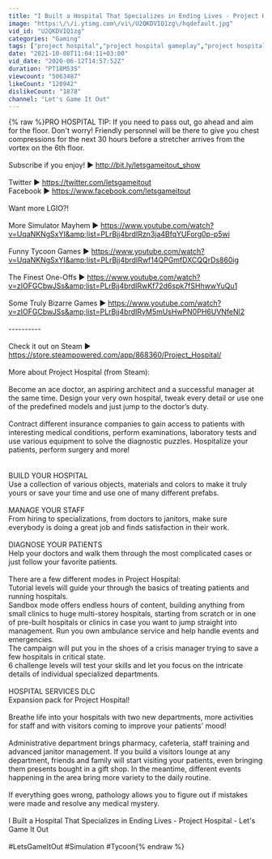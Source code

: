 ```yaml
---
title: "I Built a Hospital That Specializes in Ending Lives - Project Hospital"
image: "https:\/\/i.ytimg.com\/vi\/U2QKDVIQ1zg\/hqdefault.jpg"
vid_id: "U2QKDVIQ1zg"
categories: "Gaming"
tags: ["project hospital","project hospital gameplay","project hospital game"]
date: "2021-10-08T11:04:11+03:00"
vid_date: "2020-06-12T14:57:52Z"
duration: "PT18M53S"
viewcount: "5063487"
likeCount: "120942"
dislikeCount: "1878"
channel: "Let's Game It Out"
---
```

{% raw %}PRO HOSPITAL TIP: If you need to pass out, go ahead and aim for the floor. Don't worry! Friendly personnel will be there to give you chest compressions for the next 30 hours before a stretcher arrives from the vortex on the 6th floor.<br /><br />Subscribe if you enjoy! ► <a rel="nofollow" target="blank" href="http://bit.ly/letsgameitout_show">http://bit.ly/letsgameitout_show</a><br /><br />Twitter ► <a rel="nofollow" target="blank" href="https://twitter.com/letsgameitout">https://twitter.com/letsgameitout</a><br />Facebook ► <a rel="nofollow" target="blank" href="https://www.facebook.com/letsgameitout">https://www.facebook.com/letsgameitout</a><br /><br />Want more LGIO?!<br /><br />More Simulator Mayhem ► <a rel="nofollow" target="blank" href="https://www.youtube.com/watch?v=UqaNKNgSxYI&amp;list=PLrBjj4brdIRzn3ja4BfqYUForg0p-p5wi">https://www.youtube.com/watch?v=UqaNKNgSxYI&amp;list=PLrBjj4brdIRzn3ja4BfqYUForg0p-p5wi</a><br /><br />Funny Tycoon Games ► <a rel="nofollow" target="blank" href="https://www.youtube.com/watch?v=UqaNKNgSxYI&amp;list=PLrBjj4brdIRwf14QPGmfDXCQQrDs860ig">https://www.youtube.com/watch?v=UqaNKNgSxYI&amp;list=PLrBjj4brdIRwf14QPGmfDXCQQrDs860ig</a><br /><br />The Finest One-Offs ► <a rel="nofollow" target="blank" href="https://www.youtube.com/watch?v=zIOFGCbwJSs&amp;list=PLrBjj4brdIRwKf72d6spk7fSHhwwYuQu1">https://www.youtube.com/watch?v=zIOFGCbwJSs&amp;list=PLrBjj4brdIRwKf72d6spk7fSHhwwYuQu1</a><br /><br />Some Truly Bizarre Games  ► <a rel="nofollow" target="blank" href="https://www.youtube.com/watch?v=zIOFGCbwJSs&amp;list=PLrBjj4brdIRyM5mUsHwPN0PH6UVNfeNl2">https://www.youtube.com/watch?v=zIOFGCbwJSs&amp;list=PLrBjj4brdIRyM5mUsHwPN0PH6UVNfeNl2</a><br /><br />----------<br /><br />Check it out on Steam ► <a rel="nofollow" target="blank" href="https://store.steampowered.com/app/868360/Project_Hospital/">https://store.steampowered.com/app/868360/Project_Hospital/</a><br /><br />More about Project Hospital (from Steam):<br /><br />Become an ace doctor, an aspiring architect and a successful manager at the same time. Design your very own hospital, tweak every detail or use one of the predefined models and just jump to the doctor’s duty.<br /><br />Contract different insurance companies to gain access to patients with interesting medical conditions, perform examinations, laboratory tests and use various equipment to solve the diagnostic puzzles. Hospitalize your patients, perform surgery and more!<br /><br /><br />BUILD YOUR HOSPITAL<br />Use a collection of various objects, materials and colors to make it truly yours or save your time and use one of many different prefabs.<br /><br />MANAGE YOUR STAFF<br />From hiring to specializations, from doctors to janitors, make sure everybody is doing a great job and finds satisfaction in their work.<br /><br />DIAGNOSE YOUR PATIENTS<br />Help your doctors and walk them through the most complicated cases or just follow your favorite patients.<br /><br />There are a few different modes in Project Hospital:<br />Tutorial levels will guide your through the basics of treating patients and running hospitals.<br />Sandbox mode offers endless hours of content, building anything from small clinics to huge multi-storey hospitals, starting from scratch or in one of pre-built hospitals or clinics in case you want to jump straight into management. Run you own ambulance service and help handle events and emergencies.<br />The campaign will put you in the shoes of a crisis manager trying to save a few hospitals in critical state.<br />6 challenge levels will test your skills and let you focus on the intricate details of individual specialized departments.<br /><br />HOSPITAL SERVICES DLC<br />Expansion pack for Project Hospital!<br /><br />Breathe life into your hospitals with two new departments, more activities for staff and with visitors coming to improve your patients' mood!<br /><br />Administrative department brings pharmacy, cafeteria, staff training and advanced janitor management. If you build a visitors lounge at any department, friends and family will start visiting your patients, even bringing them presents bought in a gift shop. In the meantime, different events happening in the area bring more variety to the daily routine.<br /><br />If everything goes wrong, pathology allows you to figure out if mistakes were made and resolve any medical mystery.<br /><br />I Built a Hospital That Specializes in Ending Lives - Project Hospital - Let's Game It Out<br /><br />#LetsGameItOut #Simulation #Tycoon{% endraw %}
